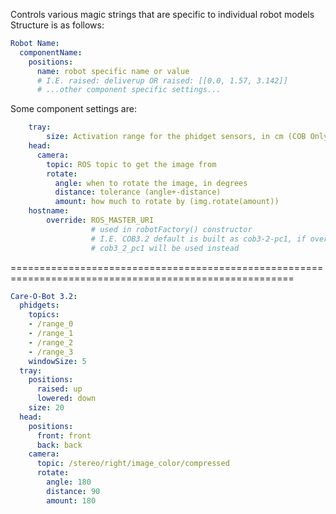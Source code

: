Controls various magic strings that are specific to individual robot models
Structure is as follows:

```yaml
Robot Name:
  componentName:
    positions:
      name: robot specific name or value
      # I.E. raised: deliverup OR raised: [[0.0, 1.57, 3.142]]
      # ...other component specific settings...
```


Some component settings are:
```yaml
    tray:
        size: Activation range for the phidget sensors, in cm (COB Only)
    head:
      camera:
        topic: ROS topic to get the image from
        rotate:
          angle: when to rotate the image, in degrees
          distance: tolerance (angle+-distance)
          amount: how much to rotate by (img.rotate(amount))
    hostname:
        override: ROS_MASTER_URI
                  # used in robotFactory() constructor
                  # I.E. COB3.2 default is built as cob3-2-pc1, if override is set to cob3_2_pc1
                  # cob3_2_pc1 will be used instead
```
=======================================================================================================
```yaml
Care-O-Bot 3.2:
  phidgets:
    topics:
    - /range_0
    - /range_1
    - /range_2
    - /range_3
    windowSize: 5
  tray:
    positions:
      raised: up
      lowered: down
    size: 20
  head:
    positions:
      front: front
      back: back
    camera:
      topic: /stereo/right/image_color/compressed
      rotate:
        angle: 180
        distance: 90
        amount: 180
```
